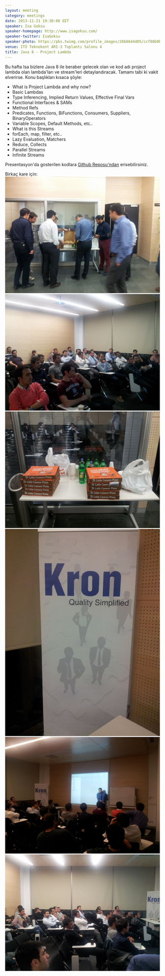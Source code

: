 ```yaml
---
layout: meeting
category: meetings
date: 2013-11-21 19:30:00 EET
speaker: Isa Goksu
speaker-homepage: http://www.isagoksu.com/
speaker-twitter: IsaGoksu
speaker-photo: https://pbs.twimg.com/profile_images/2668644405/ccf08b0b99b9a6614f318767522e98c7.png
venue: ITÜ Teknokent ARI-3 Toplantı Salonu 4
title: Java 8 - Project Lambda
---
```


Bu hafta Isa bizlere Java 8 ile beraber gelecek olan ve kod adı project lambda olan lambda'ları ve stream'leri detaylandıracak. Tamamı tabi ki vakit elverirse. Konu başlıkları kısaca şöyle:

* What is Project Lambda and why now?
* Basic Lambdas
* Type Inferencing, Implied Return Values, Effective Final Vars
* Functional Interfaces & SAMs
* Method Refs
* Predicates, Functions, BiFunctions, Consumers, Suppliers, BinaryOperators
* Variable Scopes, Default Methods, etc..
* What is this Streams
* forEach, map, filter, etc..
* Lazy Evaluation, Matchers
* Reduce, Collects
* Parallel Streams
* Infinite Streams

Presentasyon'da gosterilen kodlara [Github Reposu'ndan](https://github.com/istanbul-coders/java-8-playground) erisebilirsiniz.

Birkaç kare için:
<a href="/assets/meetups/2013-11-21-java8-1/20131121_190245.jpg"><img src="/assets/meetups/2013-11-21-java8-1/20131121_190245.jpg" class="meeting-thumb"></a>
<a href="/assets/meetups/2013-11-21-java8-1/20131121_194117.jpg"><img src="/assets/meetups/2013-11-21-java8-1/20131121_194117.jpg" class="meeting-thumb"></a>
<a href="/assets/meetups/2013-11-21-java8-1/20131121_190232.jpg"><img src="/assets/meetups/2013-11-21-java8-1/20131121_190232.jpg" class="meeting-thumb"></a>
<a href="/assets/meetups/2013-11-21-java8-1/20131121_184737.jpg"><img src="/assets/meetups/2013-11-21-java8-1/20131121_184737.jpg" class="meeting-thumb"></a>
<a href="/assets/meetups/2013-11-21-java8-1/20131121_194143.jpg"><img src="/assets/meetups/2013-11-21-java8-1/20131121_194143.jpg" class="meeting-thumb"></a>
<a href="/assets/meetups/2013-11-21-java8-1/20131121_194130.jpg"><img src="/assets/meetups/2013-11-21-java8-1/20131121_194130.jpg" class="meeting-thumb"></a>


